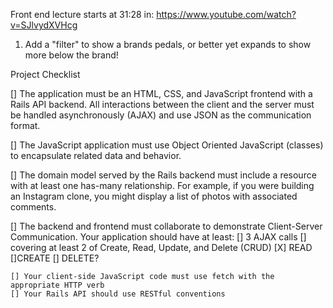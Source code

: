 Front end lecture starts at 31:28 in: https://www.youtube.com/watch?v=SJlvydXVHcg


1) Add a "filter" to show a brands pedals, or better yet expands to show more below the brand!

Project Checklist

[] The application must be an HTML, CSS, and JavaScript frontend with a Rails API backend. All interactions between the client and the server must be handled asynchronously (AJAX) and use JSON as the communication format.

[] The JavaScript application must use Object Oriented JavaScript (classes) to encapsulate related data and behavior.

[] The domain model served by the Rails backend must include a resource with at least one has-many relationship. For example, if you were building an Instagram clone, you might display a list of photos with associated comments.

[] The backend and frontend must collaborate to demonstrate Client-Server Communication. Your application should have at least:
    [] 3 AJAX calls
    [] covering at least 2 of Create, Read, Update, and Delete (CRUD) [X] READ []CREATE [] DELETE?

    [] Your client-side JavaScript code must use fetch with the appropriate HTTP verb
    [] Your Rails API should use RESTful conventions